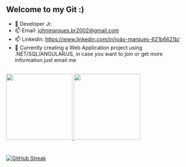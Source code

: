## Welcome to my Git :)
 <div>
 
 - 🌱 Developer Jr. 
- 📫 Email: johnmarques.br2002@gmail.com
- 📫 Linkedin: https://www.linkedin.com/in/joão-marques-621b6621b/
- 🚀 Currently creating a Web Application project using .NET/SQL/ANGULAR/JS, in case you want to join or get more information just email me
 
 ##
 
  <a href="https://github.com/JoaoMarquesBR">
  <img height="180em" src="https://github-readme-stats.vercel.app/api/top-langs/?username=JoaoMarquesBR&layout=compact&langs_count=7&theme=aura"/>
  <img height="180em" src="https://github-readme-stats.vercel.app/api?username=JoaoMarquesBR&show_icons=true&theme=aura&include_all_commits=true&count_private=true"/>
 
 
   #
[![GitHub Streak](https://streak-stats.demolab.com?user=JoaoMarquesBR&theme=blueberry-duo&hide_border=true&card_width=780&background=45%2C101939%2C1B1A2058&ring=69EBD0E8&currStreakNum=FFFFFF&dates=FFFFFFA5)](https://git.io/streak-stats)
